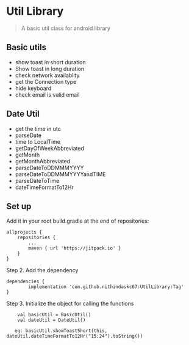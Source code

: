 #  Util Library 
> A basic util class for android library

## Basic utils
* show toast in short duration
* Show toast in long duration
* check network availablity
* get the Connection type
* hide keyboard
* check email is valid email

## Date Util
* get the time in utc
* parseDate
* time to LocalTime
* getDayOfWeekAbbreviated
* getMonth
* getMonthAbbreviated
* parseDateToDDMMMYYYY
* parseDateToDDMMMYYYYandTIME
* parseDateToTime
* dateTimeFormatTo12Hr




## Set up
Add it in your root build.gradle at the end of repositories:

	allprojects {
		repositories {
			...
			maven { url 'https://jitpack.io' }
		}
	}
Step 2. Add the dependency

	dependencies {
	        implementation 'com.github.nithindaskc67:UtilLibrary:Tag'
	}
Step 3. Initialize the object for calling the functions

        val basicUtil = BasicUtil()
        val dateUtil = DateUtil()
        
       eg: basicUtil.showToastShort(this, dateUtil.dateTimeFormatTo12Hr("15:24").toString())
      


